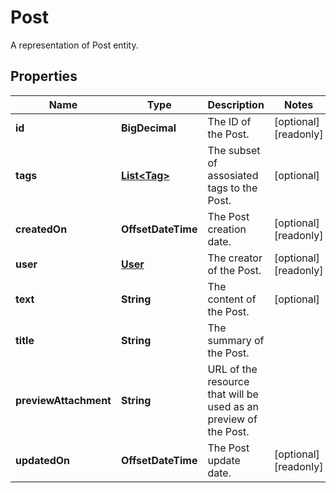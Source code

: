 

# Post

A representation of Post entity.
## Properties

Name | Type | Description | Notes
------------ | ------------- | ------------- | -------------
**id** | **BigDecimal** | The ID of the Post. |  [optional] [readonly]
**tags** | [**List&lt;Tag&gt;**](Tag.md) | The subset of assosiated tags to the Post. |  [optional]
**createdOn** | **OffsetDateTime** | The Post creation date. |  [optional] [readonly]
**user** | [**User**](User.md) | The creator of the Post. |  [optional] [readonly]
**text** | **String** | The content of the Post. |  [optional]
**title** | **String** | The summary of the Post. | 
**previewAttachment** | **String** | URL of the resource that will be used as an preview of the Post. | 
**updatedOn** | **OffsetDateTime** | The Post update date. |  [optional] [readonly]



